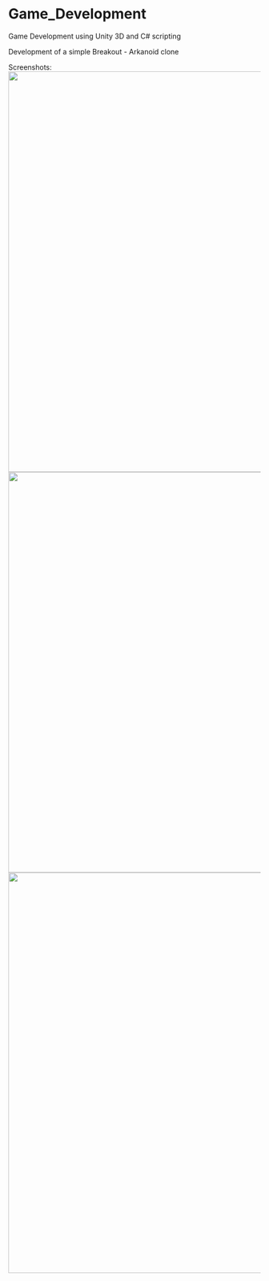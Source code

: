 # Game_Development
Game Development using Unity 3D and C# scripting

Development of a simple Breakout - Arkanoid clone

Screenshots:<br> 
<a href="url"><img src="https://scontent-amt2-1.xx.fbcdn.net/t31.0-8/14753434_10208711108548175_8430454845007114363_o.jpg" align="left" height="800" width="600" ></a>



<a href="url"><img src="https://scontent-amt2-1.xx.fbcdn.net/t31.0-8/14633511_10208711108988186_4712938333874303785_o.jpg" align="left" height="800" width="600" ></a>

<a href="url"><img src="https://scontent-ams3-1.xx.fbcdn.net/t31.0-8/14711514_10208711108628177_1433492265134764452_o.jpg" align="left" height="800" width="600" ></a>
